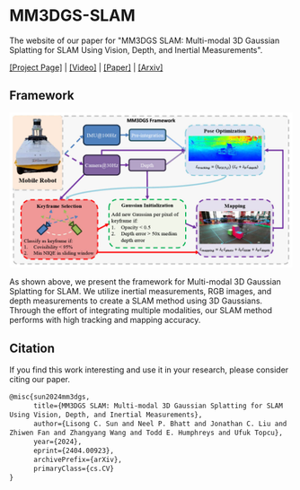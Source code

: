 # MM3DGS-SLAM

The website of our paper for "MM3DGS SLAM: Multi-modal 3D Gaussian Splatting for SLAM Using
Vision, Depth, and Inertial Measurements".

[[Project Page]](https://vita-group.github.io/MM3DGS-SLAM/) | [[Video]](https://www.youtube.com/watch?v=drf6UxehChE) | [[Paper]](https://arxiv.org/pdf/2404.00923.pdf) | [[Arxiv]](https://arxiv.org/abs/2404.00923)

## Framework

![overview](./docs/static/images/framework.jpg)

As shown above, we present the framework for Multi-modal 3D Gaussian Splatting for SLAM. We utilize inertial measurements, RGB images, and depth measurements to create a SLAM method using 3D Gaussians. Through the effort of integrating multiple modalities, our SLAM method performs with high tracking and mapping accuracy.


## Citation

If you find this work interesting and use it in your research, please consider citing our paper.
```
@misc{sun2024mm3dgs,
      title={MM3DGS SLAM: Multi-modal 3D Gaussian Splatting for SLAM Using Vision, Depth, and Inertial Measurements},
      author={Lisong C. Sun and Neel P. Bhatt and Jonathan C. Liu and Zhiwen Fan and Zhangyang Wang and Todd E. Humphreys and Ufuk Topcu},
      year={2024},
      eprint={2404.00923},
      archivePrefix={arXiv},
      primaryClass={cs.CV}
}
```
